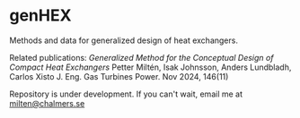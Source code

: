# genHEX
Methods and data for generalized design of heat exchangers. 

Related publications:
_Generalized Method for the Conceptual Design of Compact Heat Exchangers_
Petter Miltén, Isak Johnsson, Anders Lundbladh, Carlos Xisto
J. Eng. Gas Turbines Power. Nov 2024, 146(11)

Repository is under development. If you can't wait, email me at milten@chalmers.se
